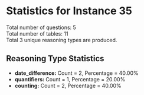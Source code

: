 # Statistics for Instance 35<br/>
Total number of questions: 5<br/>
Total number of tables: 11<br/>
Total 3 unique reasoning types are produced.<br/>
## Reasoning Type Statistics<br/>
- **date_difference:** Count = 2, Percentage = 40.00%<br/>
- **quantifiers:** Count = 1, Percentage = 20.00%<br/>
- **counting:** Count = 2, Percentage = 40.00%<br/>
